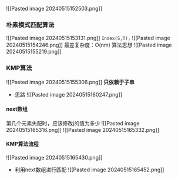 ![[Pasted image 20240515152503.png]]
### 朴素模式匹配算法
![[Pasted image 20240515153131.png]]
`Index(S,T);`
![[Pasted image 20240515154246.png]]
最差复杂度：O(nm)
算法思想
![[Pasted image 20240515155219.png]]
### KMP算法
![[Pasted image 20240515155306.png]]
**只依赖于子串**
+ 思路
![[Pasted image 20240515160247.png]]
#### next数组
第几个元素失配时，应该修改j的值为多少
![[Pasted image 20240515165316.png]]
![[Pasted image 20240515165332.png]]
#### KMP算法流程
![[Pasted image 20240515165430.png]]
+ 利用next数组进行匹配
![[Pasted image 20240515165452.png]]